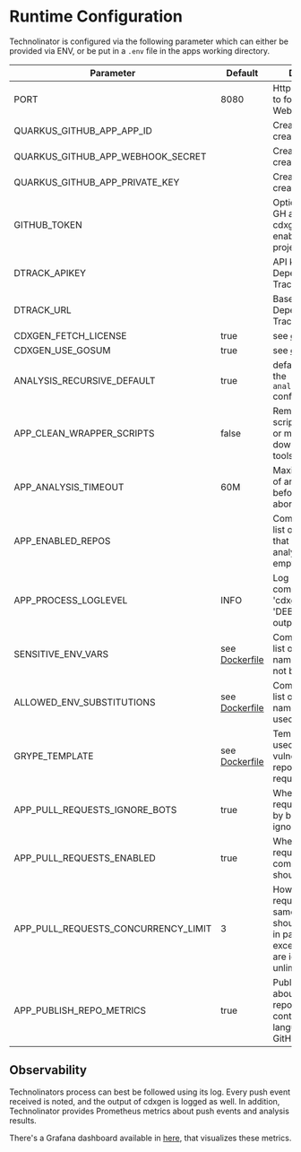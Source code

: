 # Runtime Configuration

Technolinator is configured via the following parameter which can either be provided via ENV, or be put in a `.env` file in the apps working directory.

| Parameter                           | Default                                      | Description                                                                                                               |
|-------------------------------------|----------------------------------------------|---------------------------------------------------------------------------------------------------------------------------|
| PORT                                | 8080                                         | Http port to listen to for GitHub Webhook events                                                                          |
| QUARKUS_GITHUB_APP_APP_ID           |                                              | Created during app creation on GitHub                                                                                     |
| QUARKUS_GITHUB_APP_WEBHOOK_SECRET   |                                              | Created during app creation on GitHub                                                                                     |
| QUARKUS_GITHUB_APP_PRIVATE_KEY      |                                              | Created during app creation on GitHub                                                                                     |
| GITHUB_TOKEN                        |                                              | Optional. Raises GH api quota for cdxgen and enables `go mod` projects                                                    |
| DTRACK_APIKEY                       |                                              | API key to access Dependency-Track                                                                                        |
| DTRACK_URL                          |                                              | Baseurl of Dependency-Track                                                                                               |
| CDXGEN_FETCH_LICENSE                | true                                         | see [cdxgen](https://github.com/CycloneDX/cdxgen#environment-variables)                                                   |
| CDXGEN_USE_GOSUM                    | true                                         | see [cdxgen](https://github.com/CycloneDX/cdxgen#environment-variables)                                                   |
| ANALYSIS_RECURSIVE_DEFAULT          | true                                         | default value for the `analysis.recursvie` config                                                                         |
| APP_CLEAN_WRAPPER_SCRIPTS           | false                                        | Remove wrapper scripts like gradlew or mvnw for not downloading these tools                                               |
| APP_ANALYSIS_TIMEOUT                | 60M                                          | Maximal duration of an analysis before getting aborted                                                                    |
| APP_ENABLED_REPOS                   |                                              | Comma separated list of repo names that should be analyzed; all if empty                                                  |
| APP_PROCESS_LOGLEVEL                | INFO                                         | Log config for OS commands like 'cdxgen', set to 'DEBUG' to see its output                                                |
| SENSITIVE_ENV_VARS                  | see [Dockerfile](src/main/docker/Dockerfile) | Comma separated list of env var names, that must not be logged                                                            |
| ALLOWED_ENV_SUBSTITUTIONS           | see [Dockerfile](src/main/docker/Dockerfile) | Comma separated list of env var names, that can be used in repo config                                                    |
| GRYPE_TEMPLATE                      | see [Dockerfile](src/main/docker/Dockerfile) | Template to be used by grype for vulnerability reports in pull-requests                                                   |
| APP_PULL_REQUESTS_IGNORE_BOTS       | true                                         | Whether pull-requests created by bots should be ignored                                                                   |
| APP_PULL_REQUESTS_ENABLED           | true                                         | Whether pull-request commenting should be enabled                                                                         |
| APP_PULL_REQUESTS_CONCURRENCY_LIMIT | 3                                            | How many pull-requests of the same repository should be analyzed in parallel, exceeding ones are ignored. '0' = unlimited |
| APP_PUBLISH_REPO_METRICS            | true                                         | Publish metrics about the analyzed repositories like contained languages (acc. to GitHub API)                             |

## Observability

Technolinators process can best be followed using its log. Every push event received is noted, and the output of cdxgen is logged as well.
In addition, Technolinator provides Prometheus metrics about push events and analysis results.

There's a Grafana dashboard available in [here](_dashboards), that visualizes these metrics.

